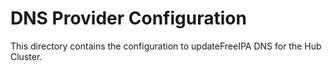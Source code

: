 # DNS Provider Configuration

This directory contains the configuration to updateFreeIPA DNS for the Hub Cluster.
